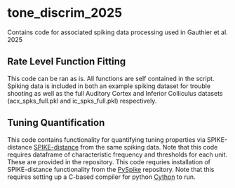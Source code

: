 # tone_discrim_2025
Contains code for associated spiking data processing used in Gauthier et al. 2025


## Rate Level Function Fitting
This code can be ran as is. All functions are self contained in the script. Spiking data is included in both an example spiking dataset for trouble shooting as well as the full Auditory Cortex and Inferior Colliculus datasets (acx_spks_full.pkl and ic_spks_full.pkl) respectively.


## Tuning Quantification
This code contains functionality for quantifying tuning properties via SPIKE-distance [SPIKE-distance](http://www.scholarpedia.org/article/SPIKE-distance) from the same spiking data. Note that this code requires dataframe of characteristic frequency and thresholds for each unit. These are provided in the repository. This code requries installation of SPIKE-distance functionality from the [PySpike](https://github.com/mariomulansky/PySpike) repository. Note that this requires setting up a C-based compiler for python [Cython](https://cython.org/) to run.
